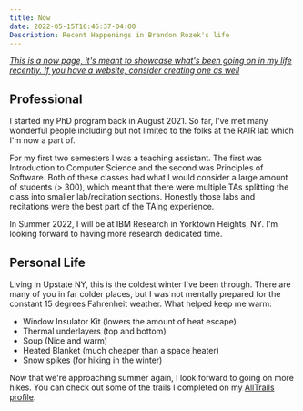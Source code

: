 ```yaml
---
title: Now
date: 2022-05-15T16:46:37-04:00
Description: Recent Happenings in Brandon Rozek's life
---
```


[*This is a now page, it's meant to showcase what's been going on in my life
recently. If you have a website, consider creating one as well*](https://nownownow.com/about)

## Professional

I started my PhD program back in August 2021.
So far, I've met many wonderful people including
but not limited to the folks at the RAIR lab which
I'm now a part of.

For my first two semesters I was a teaching assistant.
The first was Introduction to Computer Science and the
second was Principles of Software.
Both of these classes had what I would consider a large amount
of students (> 300), which meant that there were multiple TAs
splitting the class into smaller lab/recitation sections.
Honestly those labs and recitations were the best part of the TAing experience.

In Summer 2022, I will be at IBM Research in Yorktown Heights, NY.
I'm looking forward to having more research dedicated time.

## Personal Life

Living in Upstate NY, this is the coldest winter I've been through.
There are many of you in far colder places, but I was not mentally prepared for the
constant 15 degrees Fahrenheit weather.
What helped keep me warm:
- Window Insulator Kit (lowers the amount of heat escape)
- Thermal underlayers (top and bottom)
- Soup (Nice and warm)
- Heated Blanket (much cheaper than a space heater)
- Snow spikes (for hiking in the winter)

Now that we're approaching summer again,
I look forward to going on more hikes.
You can check out some of the trails I completed on my
[AllTrails profile](https://www.alltrails.com/members/brandon-rozek/completed).
